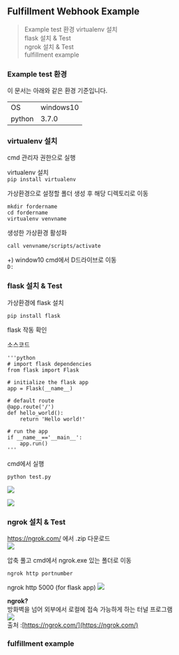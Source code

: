 ## Fulfillment Webhook Example  
 
 > Example test 환경
 > virtualenv 설치  
 > flask 설치 & Test  
 > ngrok 설치 & Test  
 > fulfillment example    
 
 ### Example test 환경
 
이 문서는 아래와 같은 환경 기준입니다.
  
|  |  |  
|--|--|  
| OS | windows10 |  
| python | 3.7.0 |    

### virtualenv 설치   

cmd 관리자 권한으로 실행  

virtualenv 설치  
`pip install virtualenv`  

가상환경으로 설정할 폴더 생성 후 해당 디렉토리로 이동  

    mkdir fordername  
    cd fordername  
    virtualenv venvname    

생성한 가상환경 활성화  

    call venvname/scripts/activate  

+) window10 cmd에서 D드라이브로 이동  
`D:`  


### flask 설치 & Test   

가상환경에 flask 설치

    pip install flask  

flask 작동 확인 

소스코드  

    '''python
    # import flask dependencies  
    from flask import Flask  
    
    # initialize the flask app  
    app = Flask(__name__)
    
    # default route  
    @app.route('/')
    def hello_world():
	    return 'Hello world!'
	    
	# run the app
	if __name__=='__main__':
		app.run()
    '''
    
cmd에서 실행

    python test.py  

![
](https://lh3.googleusercontent.com/Tv_5Esg7Ni_pXUzJ5dxkMDkci__Rk_iR3mnvqzsQarL0hlgJz52u7WxFijgU8JxKK2QQIAumP5a0 "flask")  

![
  ](https://lh3.googleusercontent.com/2gMm9ha5CdG6sAEERiya_prxWa3XCwrjX3TBw9ZMUNYT_gNd1GpSNsgEezE5zOO6SqkEb7G3L9yv "flask2")  

### ngrok 설치 & Test    

https://ngrok.com/ 에서 .zip 다운로드  
![
](https://lh3.googleusercontent.com/LnSbRKQQi2A8uktsBLF52Jp4kuukyiZVRIF9ysj54fEXLG3ITnVsjYqHqjehwuo-tqFC4hurtLKO "ngrok")  

압축 풀고 cmd에서 ngrok.exe 있는 폴더로 이동

    ngrok http portnumber  
ngrok http 5000 (for flask app)
![
](https://lh3.googleusercontent.com/wyf7gR-snqaHOpQU0CzscAl2Rw2Jkwa9jG_UfQ29IhtDazm8-DI8CJgXXSDrOCQHMVxL0iTglWxb "ngrok2")  

**ngrok?**  
방화벽을 넘어 외부에서 로컬에 접속 가능하게 하는 터널 프로그램  
![
](https://lh3.googleusercontent.com/vyy_IjrEMzWD13LF31gX5sMfZRGPLAzyP33C7rthaJdce7P8yeJfL_q4zRbfEPFSxvG0lX3I39Qu "ngrok3")  
출처 :[https://ngrok.com/](https://ngrok.com/)  


### fulfillment example   



<!--stackedit_data:
eyJoaXN0b3J5IjpbNDgxMjA0OTVdfQ==
-->